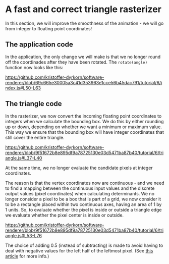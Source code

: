 # A fast and correct triangle rasterizer

In this section, we will improve the smoothness of the animation - we will go from integer to floating point coordinates!

## The application code

In the application, the only change we will make is that we no longer round off the coordinades after they have been rotated. The `rotate(angle)` function now looks like this:

https://github.com/kristoffer-dyrkorn/software-renderer/blob/69c665e30005a3c41d353963e1cce56b45dac791/tutorial/6/index.js#L50-L63

## The triangle code

In the rasterizer, we now convert the incoming floating point coordinates to integers when we calculate the bounding box. We do this by either rounding up or down, depending on whether we want a minimum or maximum value. This way we ensure that the bounding box will have integer coordinates that still cover the entire triangle.

https://github.com/kristoffer-dyrkorn/software-renderer/blob/9f51672b8e895df9a78725130e03d5471ba87b40/tutorial/6/triangle.js#L37-L40

At the same time, we no longer evaluate the candidate pixels at integer coordinates.

The reason is that the vertex coordinates now are continuous - and we need to find a mapping between the continuous input values and the discrete output values (pixel coordinates) when calculating determinants. We no longer consider a pixel to be a box that is part of a grid, we now consider it to be a rectangle placed within two continuous axes, having an area of 1 by 1 units. So, to evaluate whether the pixel is inside or outside a triangle edge we evaluate whether the pixel center is inside or outside.

https://github.com/kristoffer-dyrkorn/software-renderer/blob/9f51672b8e895df9a78725130e03d5471ba87b40/tutorial/6/triangle.js#L53-L76

The choice of adding 0.5 (instead of subtracting) is made to avoid having to deal with negative values for the left half of the leftmost pixel. (See [this article](https://www.realtimerendering.com/blog/the-center-of-the-pixel-is-0-50-5/) for more info.)
